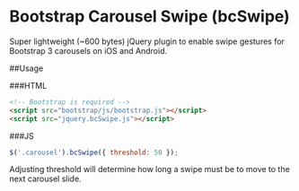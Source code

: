 # Bootstrap Carousel Swipe (bcSwipe)
Super lightweight (~600 bytes) jQuery plugin to enable swipe gestures for Bootstrap 3 carousels on iOS and Android.

##Usage

###HTML
````HTML
<!-- Bootstrap is required -->
<script src="bootstrap/js/bootstrap.js"></script>
<script src="jquery.bcSwipe.js"></script>
````
###JS
````javascript
$('.carousel').bcSwipe({ threshold: 50 });
````

Adjusting threshold will determine how long a swipe must be to move to the next carousel slide.
